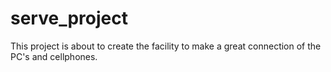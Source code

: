 # serve_project
This project is about to create the facility to make a great connection of the PC's and cellphones.
